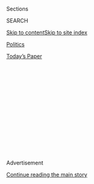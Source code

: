 <div id="app">

<div>

<div>

<div>

<div class="NYTAppHideMasthead css-1q2w90k e1suatyy0">

<div class="section css-ui9rw0 e1suatyy2">

<div class="css-eph4ug er09x8g0">

<div class="css-6n7j50">

</div>

<span class="css-1dv1kvn">Sections</span>

<div class="css-10488qs">

<span class="css-1dv1kvn">SEARCH</span>

</div>

[Skip to content](#site-content)[Skip to site
index](#site-index)

</div>

<div id="masthead-section-label" class="css-1wr3we4 eaxe0e00">

[Politics](https://www.nytimes3xbfgragh.onion/section/politics)

</div>

<div class="css-10698na e1huz5gh0">

</div>

</div>

<div id="masthead-bar-one" class="section hasLinks css-15hmgas e1csuq9d3">

<div class="css-uqyvli e1csuq9d0">

</div>

<div class="css-1uqjmks e1csuq9d1">

</div>

<div class="css-9e9ivx">

[](https://myaccount.nytimes3xbfgragh.onion/auth/login?response_type=cookie&client_id=vi)

</div>

<div class="css-1bvtpon e1csuq9d2">

[Today’s
Paper](https://www.nytimes3xbfgragh.onion/section/todayspaper)

</div>

</div>

</div>

</div>

<div data-aria-hidden="false">

<div id="site-content" data-role="main">

<div>

<div class="css-1aor85t" style="opacity:0.000000001;z-index:-1;visibility:hidden">

<div class="css-1hqnpie">

<div class="css-epjblv">

<span class="css-17xtcya">[Politics](/section/politics)</span><span class="css-x15j1o">|</span><span class="css-fwqvlz">Romney,
Defying the Party He Once Personified, Votes to Convict
Trump</span>

</div>

<div class="css-k008qs">

<div class="css-1iwv8en">

<span class="css-18z7m18"></span>

<div>

</div>

</div>

<span class="css-1n6z4y">https://nyti.ms/2Oz22r8</span>

<div class="css-1705lsu">

<div class="css-4xjgmj">

<div class="css-4skfbu" data-role="toolbar" data-aria-label="Social Media Share buttons, Save button, and Comments Panel with current comment count" data-testid="share-tools">

  - 
  - 
  - 
  - 
    
    <div class="css-6n7j50">
    
    </div>

  - 

</div>

</div>

</div>

</div>

</div>

</div>

<div id="NYT_TOP_BANNER_REGION" class="css-13pd83m">

</div>

<div id="top-wrapper" class="css-1sy8kpn">

<div id="top-slug" class="css-l9onyx">

Advertisement

</div>

[Continue reading the main
story](#after-top)

<div class="ad top-wrapper" style="text-align:center;height:100%;display:block;min-height:250px">

<div id="top" class="place-ad" data-position="top" data-size-key="top">

</div>

</div>

<div id="after-top">

</div>

</div>

<div>

<div id="sponsor-wrapper" class="css-1hyfx7x">

<div id="sponsor-slug" class="css-19vbshk">

Supported by

</div>

[Continue reading the main
story](#after-sponsor)

<div id="sponsor" class="ad sponsor-wrapper" style="text-align:center;height:100%;display:block">

</div>

<div id="after-sponsor">

</div>

</div>

<div class="css-186x18t">

</div>

<div class="css-1vkm6nb ehdk2mb0">

# Romney, Defying the Party He Once Personified, Votes to Convict Trump

</div>

Senator Mitt Romney grew emotional as he pronounced the president
“guilty of an appalling abuse of public trust.” The recriminations
from fellow Republicans were immediate.

<div class="css-79elbk" data-testid="photoviewer-wrapper">

<div class="css-z3e15g" data-testid="photoviewer-wrapper-hidden">

</div>

<div class="css-1a48zt4 ehw59r15" data-testid="photoviewer-children">

![<span class="css-16f3y1r e13ogyst0" data-aria-hidden="true">“I
recognize there is going to be enormous consequences for having reached
this conclusion,” Senator Mitt Romney said of his vote to convict
President Trump on one of two articles of
impeachment.</span><span class="css-cnj6d5 e1z0qqy90" itemprop="copyrightHolder"><span class="css-1ly73wi e1tej78p0">Credit...</span><span><span>Anna
Moneymaker/The New York
Times</span></span></span>](https://static01.graylady3jvrrxbe.onion/images/2020/02/05/us/politics/05dc-defect-1/05dc-defect-1-articleLarge.jpg?quality=75&auto=webp&disable=upscale)

</div>

</div>

<div class="css-18e8msd">

<div class="css-vp77d3 epjyd6m0">

<div class="css-hus3qt ey68jwv0" data-aria-hidden="true">

[![Mark
Leibovich](https://static01.graylady3jvrrxbe.onion/images/2018/06/14/multimedia/mark-leibovich/mark-leibovich-thumbLarge-v2.png
"Mark Leibovich")](https://www.nytimes3xbfgragh.onion/by/mark-leibovich)

</div>

<div class="css-1baulvz">

By [<span class="css-1baulvz last-byline" itemprop="name">Mark
Leibovich</span>](https://www.nytimes3xbfgragh.onion/by/mark-leibovich)

</div>

</div>

  - 
    
    <div class="css-ld3wwf e16638kd2">
    
    Feb. 5,
    2020
    
    </div>

  - 
    
    <div class="css-4xjgmj">
    
    <div class="css-d8bdto" data-role="toolbar" data-aria-label="Social Media Share buttons, Save button, and Comments Panel with current comment count" data-testid="share-tools">
    
      - 
      - 
      - 
      - 
        
        <div class="css-6n7j50">
        
        </div>
    
      - 
    
    </div>
    
    </div>

</div>

</div>

<div class="section meteredContent css-1r7ky0e" name="articleBody" itemprop="articleBody">

<div class="css-1fanzo5 StoryBodyCompanionColumn">

<div class="css-53u6y8">

WASHINGTON — [Senator Mitt
Romney](https://www.nytimes3xbfgragh.onion/2020/02/06/podcasts/the-daily/mitt-romney.html)
of Utah never became president, but he earned a new distinction on
Wednesday: He will be remembered as the first senator in American
history to vote to remove a president of his own party from office.

Mr. Romney, the 2012 Republican nominee for president, said he expected
swift and extreme recrimination from his party for his solitary act of
defiance. He was not incorrect.

Donald Trump Jr., the president’s oldest son,
[tweeted](https://twitter.com/DonaldJTrumpJr/status/1225140190920019968)
that Mr. Romney “is forever bitter” about losing the presidency and
called for him to be “expelled” from the Republican Party. Ronna
McDaniel, [Mr. Romney’s niece and the
chairwoman](https://www.nytimes3xbfgragh.onion/2018/01/13/us/politics/ronna-romney-mcdaniel.html)
of the Republican National Committee, [said that the
president](https://twitter.com/GOPChairwoman/status/1225140565131571200)
had done nothing wrong, the party was “more united than ever behind him”
— and that this was not the first time she had disagreed with “Mitt.”
And President Trump himself [tweeted a
video](https://twitter.com/realDonaldTrump/status/1225203837226700800)
attacking Mr. Romney as a “Democrat secret asset.”

Shortly after 4 p.m. on Wednesday, Mr. Romney voted to convict Mr. Trump
of [abuse of
power](https://www.nytimes3xbfgragh.onion/interactive/2020/01/22/us/politics/impeachment-articles-arguments.html)
for his pressure campaign on Ukraine to investigate his political
rivals, including former Vice President Joseph R. Biden Jr.

</div>

</div>

<div class="css-1fanzo5 StoryBodyCompanionColumn">

<div class="css-53u6y8">

“Attempting to corrupt an election to maintain power is about as
egregious an assault on the Constitution as can be made,” Mr. Romney
said in an interview in his Senate office on Wednesday morning, ahead of
the vote and an [afternoon floor
speech](https://www.nytimes3xbfgragh.onion/2020/02/05/us/politics/mitt-romney-impeachment-speech-transcript.html)
in which he choked up as he explained his decision.

He declared Mr. Trump “guilty of an appalling abuse of public trust.”

Mr. Romney did vote with his party against the second article of
impeachment, obstruction of Congress, arguing that House Democrats had
failed to exhaust their legal options for securing testimony and other
evidence they had sought.

Although the final result of the Senate vote had never been in question,
the defection of Mr. Romney was a rare cliffhanger in the impeachment
proceedings and also a kind of moral sideshow.

His vote cast into relief the rapid evolution of the Republican Party
into an entity that has wholly succumbed to the vise grip of Mr. Trump.
It deprives the president of the monolithic Republican support he had
craved at the end of an impeachment case that he has been eager to
dismiss as a partisan “hoax” perpetrated by Democrats.

On the Senate floor on Wednesday, Mr. Romney placed his decision in the
context of his faith, his family and how history would remember
it.

</div>

</div>

<div class="audioFigureHeading">

<div class="css-1et479a">

![](https://static01.graylady3jvrrxbe.onion/images/2017/01/29/podcasts/the-daily-album-art/the-daily-album-art-articleInline-v2.jpg?quality=75&auto=webp&disable=upscale)

</div>

### Listen to ‘The Daily’: Mitt Romney’s Lonely Vote

<span class="css-59o34k">We spoke with the only senator in history who
has voted to convict a president of his own party about the thinking
behind his decision.</span>

</div>

<div class="css-qe9gm7">

<div>

<div class="css-1g7y0i5 e1drnplw0">

<div class="css-1ceswkc e1drnplw1">

</div>

<div class="css-f2fzwx e1drnplw2">

<div data-aria-labelledby="modal-title" data-role="region">

<div id="modal-title" class="css-mln36k">

transcript

</div>

<div class="css-pbq7ev">

</div>

<span>Back to The
Daily</span>

<div class="css-f6lhej">

<div class="css-1ialerq">

<div class="css-1701swk">

bars

</div>

<div>

<div class="css-1t7yl1y">

0:00/31:11

</div>

<div class="css-og85jy">

\-31:11

</div>

</div>

</div>

</div>

<div class="css-15fbio0">

<div class="css-1p4nyns">

transcript

## Listen to ‘The Daily’: Mitt Romney’s Lonely Vote

### Hosted by Michael Barbaro, produced by Rachel Quester, Eric Krupke, Neena Pathak and Jonathan Wolfe, and edited by M.J. Davis Lin and Lisa Tobin

#### We spoke with the only senator in history who has voted to convict a president of his own party about the thinking behind his decision.

</div>

  - michael barbaro  
    From The New York Times, I’m Michael Barbaro. This is “The Daily.”
    
    Today: President Donald Trump is acquitted of both articles of
    impeachment. Just one senator crossed party lines to vote to convict
    him. A conversation with Mitt Romney about that decision.
    
    It’s Thursday, February 6.
    
    Mark Leibovich, tell me about these conversations that you’ve been
    having with Senator Mitt Romney.

  - mark leibovich  
    Well, Mitt Romney has always fascinated me as kind of a wild card in
    his political life as a moderate governor of Massachusetts, as a,
    quote, “severely conservative” presidential candidate in 2012. Then,
    as a critic of Donald Trump when Donald Trump took over the party.
    Then, as a potential Donald Trump cabinet member when he talked to
    him about being secretary of state in 2016. Then, as a Senate
    candidate, someone who I wouldn’t say embraced Donald Trump, but
    someone who certainly didn’t push him away. And then as a senator,
    someone who has been fairly unshy at times about defying Donald
    Trump, being critical of him.

  - michael barbaro  
    Right. Somebody who is seen as ideologically malleable. Someone
    who’s seen as inconsistent.

  - mark leibovich  
    Correct. And in this impeachment proceeding, he has been the
    ultimate wild card. No one knew what he was going to do really.
    People had ideas back and forth. But you never know what you’re
    going to get with Mitt Romney. So I had been asking his office — and
    I’m certainly not the only reporter who had been asking — whether I
    could hang around with him a little bit, whether I could actually go
    through this process with him. Which I figured was a bit of a long
    shot because he’s been in such demand. And to my surprise last week,
    right as we were leading up to the big vote on witnesses, Mitt
    Romney agreed to sit down with me.

  - michael barbaro  
    Wow.

  - mark leibovich  
    Thank you again. \[INAUDIBLE\]

mark leibovich

We went up to his hideaway office, which was like a kind of —

michael barbaro

Hideaway office?

mark leibovich

It’s like a remote office. Every senator gets one.

  - mark leibovich  
    I mean, here’s the question. Have you every taken a nap in here?

  - mitt romney  
    I have not.

mark leibovich

And Mitt Romney’s was filled with M\&M’s.

  - mark leibovich  
    Oh my god, peanut M\&M’s.

mark leibovich

This was like a little break in the proceedings. So we didn’t have a lot
of time.

  - mark leibovich  
    I feel your body language. So I’m going to be real quick here.

mark leibovich

And I was amazed at how open he was about the kinds of things he was
thinking about.

  - mark leibovich  
    Hello.

  - mitt romney  
    Hi.

  - mark leibovich  
    It’s good to see you.

  - mitt romney  
    Good to see you.

  - mark leibovich  
    So just sitting there, you’ve sat there, now, what, a week and a
    half?

  - mitt romney  
    No, it’s been a couple of months. \[LAUGHS\]

  - mark leibovich  
    Well, I know it feels like a a couple of months.

  - mitt romney  
    Yes, probably. What did we say, nine days? Is that it?

  - aide  
    Yeah.

  - mark leibovich  
    Does the experience of sitting in the chamber, listening to this day
    in and day out, intensify the burden at all? Does it make it seem
    weightier? Does it make it seem less weighty? What’s it been like
    for you?

  - mitt romney  
    I think it was most weighty having the chief justice come in the
    first time. And I think there was a sense of how important this is
    and how historic it is. We have to do what we feel is right in the
    case. But I think we also have to think more broadly as to what are
    the implications nationally and what are the implications for the
    institution of the Senate.

  - mark leibovich  
    What about the presidency?

  - mitt romney  
    And the presidency, both. I mean, that’s —

  - mark leibovich  
    I mean, put aside impeachment. What about just the nature of right
    and wrong? Like what a chief executive of this country should do. I
    mean, isn’t that on trial to some degree?

  - mitt romney  
    Well, I think if there were a president that really was going to be
    removed under the crime or misdemeanor standard, he or she would
    have done something wrong. By definition that would —

  - \[interposing voices\]

  - mark leibovich  
    Yes, one would hope.

  - mitt romney  
    But by and large, most matters of right and wrong associated with
    the president are going to be determined by the electorate in the
    upcoming election. Impeachment is not to judge right and wrong
    alone. It is to judge right and wrong in the context of, has there
    been a high crime and misdemeanor?

mark leibovich

And one of the last things he brought up to me was a sense of obligation
he felt to the United States Constitution.

  - mitt romney  
    This is — it’s a constitutional issue. I feel a sense of deep
    responsibility to abide by the Constitution and to determine absent
    that pulls from the right and pulls from the left. What is the right
    thing to do? What does the Constitution demand?

mark leibovich

So it was very clear that this was weighing on him.

  - \[chatter\]

mark leibovich

And I got sort of ushered out of his office. And he had to go back to
the floor to continue the trial.

  - mark leibovich  
    O.K., wait. Do we go this way or this way?

  - mitt romney  
    I’ll show you.

  - speaker  
    We’ll go —

mark leibovich

We’re walking out. He goes back to the floor. I took a right turn in a
hallway. And there was Amy Klobuchar, who was back in Washington for
about 36 hours to do her impeachment stuff, taking a break from her
presidential campaign. And I said, Senator, can I ask you a few
questions about Mitt Romney?

  - mark leibovich  
    Mitt Romney — have you thought of this role here just as kind of a
    fellow center — not centrist, but someone who is a bit of a wild
    card in all this?

  - amy klobuchar  
    Um, uh, uh —

mark leibovich

And the name Mitt Romney sort of stopped her in her tracks a little bit.

  - amy klobuchar  
    Hold on. I’m sorry. Yes, that’s a good question. So I hope he plays
    that leadership role that I think John McCain would have played if
    he was here. I thought like every hour about if Senator McCain was
    here.

mark leibovich

And she used this as a prompt to talk about John McCain. The very
important role that John McCain, the maverick, played in the United
States Senate, as someone who could recruit other potentially dissident
Republicans to his side and create a counterforce within the prevailing
force that is the Republican Party in the Senate.

michael barbaro

So she’s raising the specter that Mitt Romney could be a John McCain in
this moment, i.e., could buck the party and perhaps even take other
Republicans with him in siding with Democrats in impeachment.

mark leibovich

Correct. She saw him as someone who was genuinely agonizing, someone who
could be a leader and someone that no one really had a grip on at this
point.

  - mark leibovich  
    Has he demonstrated at all that he could have that like capability
    to actually play a McCain-like —

  - amy klobuchar  
    Well, at least he’s been willing to tell the truth here about the
    need to have the witness, which I’ve appreciated. This is his moment
    to shine and hopefully he can bring some people with him.

  - mark leibovich  
    Thank you.

mark leibovich

So after my conversation with Amy Klobuchar, I left the Hill. I said to
Romney’s office, I said, I’d love to keep in touch with him. We did not
talk about his ultimate decision. He didn’t want to talk about it yet.
He made that pretty clear. But also, I wanted to get a window into his
decision-making process. And we had about five days until this was all
going to come to a head. So to my surprise and delight, they said, come
on back on Wednesday morning.

michael barbaro

Wow, the day of —

mark leibovich

The day of the decision. The day of the final vote.

  - mark leibovich  
    Senator —

  - mitt romney  
    Long time no see.

  - mark leibovich  
    I know.

michael barbaro

O.K. So on Wednesday morning, what happens? What do you do?

mark leibovich

Wednesday morning, 10:30. I went into Mitt Romney’s office.

  - mark leibovich  
    Let’s do this. We have a table, table there.

  - mitt romney  
    We have a table there.

mark leibovich

I felt myself getting quite nervous, which is interesting because I
almost — you always sort of know what you’re going to get in an
interview. I just didn’t know how this was going to go. This was a real
jump ball. I mean —

michael barbaro

You called it a wild card.

mark leibovich

It was a wild card. You could call it whatever you want. But I just
didn’t know how this was going to go. He looked exactly like he always
looks, which is fresh as a daisy. He hadn’t been sleeping. But you
couldn’t tell. He looked ready to go. He didn’t look like he was in a
mood for any kind of small talk. I wasn’t either.

  - mark leibovich  
    Anyway, so anyone care about what you have to say today?

  - mitt romney  
    Probably.

  - mark leibovich  
    Probably. All right, let’s get right to it. Do you have — do you
    know how you’re going to vote?

  - mitt romney  
    Yeah, yeah, I’m going to vote yes on the first article. No on the
    second.

mark leibovich

He said that he would vote yes to convict the president on charges of
abuse of power. And he would vote no on the second impeachment article,
which is obstruction of Congress.

  - mitt romney  
    There’s no question the president fought providing documents and
    witnesses. But he did so through the use of the law. And the House,
    in my view, should have gone to the courts to get that resolved. By
    not going to the courts, they —

  - mark leibovich  
    They forfeited.

  - mitt romney  
    — I don’t know how they make the case.

mark leibovich

And as soon as he started talking, I could see the emotion in his face.
I could hear him, not choke up, but certainly there was a strain in his
voice that I had not heard before.

  - mitt romney  
    On the first article, I think the case was made. And I believe that
    attempting to corrupt an election to maintain power is about as an
    egregious an assault on the Constitution as can be made. And for
    that reason, it is a high crime and misdemeanor. And I have no
    choice under the oath I took but to express that conclusion.

mark leibovich

He said, basically, I think he’d gone back and forth.

  - mitt romney  
    There’s an old Protestant hymn that we sing in our church called “Do
    what is right, let the consequence follow.” I’m sure I’m doing the
    right thing. I don’t know that I can weigh the consequence at this
    stage. But it’s going to be substantial.

  - mark leibovich  
    Yeah I mean, this is interesting. Wow, I mean —

  - mitt romney  
    But you know I’m a very religious person. And when you swear an oath
    before God to apply impartial justice, that’s what I believe I have
    to do. And by the way, I believe other senators do the same thing.
    I’m not the only one voting my conscience. But not voting my
    conscience, in order for me to have a better political and personal
    benefit, would subject my own conscience to its censure. So I just —
    I don’t have a choice there. This for me is fundamental to my oath
    to God and fundamental to how our country must work, which is that
    people have to be seen as honest in fulfilling that oath that they
    take.

  - mark leibovich  
    When did you make this decision?

  - mitt romney  
    I tried to keep from forming a final decision as I listened to both
    sides —

  - mark leibovich  
    As a juror.

  - mitt romney  
    — and I went all the way — as a juror. And as I was going, of
    course, sometimes I’d be swayed one way. Sometimes I’d be swayed the
    other. I reached my conclusion really after the last day of
    questions and answers.

  - mark leibovich  
    So that would have been Friday — or Thursday?

  - mitt romney  
    Yeah, Thursday. But I can tell you that throughout this entire
    period, there’s not been a morning I’ve gotten up after 4 a.m. Just
    obviously thinking about how important this, with the consequences.
    But then also analyzing, going back and looking at the testimony,
    reading the briefs of the two sides, going back through Federalist
    Papers. And then applying logic to it.

  - mark leibovich  
    What was it like for you to sit in — or stand, in some cases —
    through what was a very tribal gathering last night at the State of
    the Union. And I was watching you quite a bit because I was up in
    the gallery.
    
    It was quite a speech. And you knew what you — the current you were
    going to be swimming up against in 24 hours. What was that like?

  - mitt romney  
    I think people have a very hard time understanding how you just
    don’t vote with the team, and how you can make a decision of this
    significance, unless you’re just doing it with the team. And it’s
    like, well, then think back to a jury you may have been on. And ask
    did you just go with whether it was a male or a female, or a black
    or a white or Hispanic, or non-Hispanic? Or did you try and apply a
    partial justice? Did you take your oath seriously? And you take your
    oath seriously. I agree with most of the things the president has
    done. The policies he put in with regards to the economy are very
    close to the policies I campaigned on four years before. I agree
    with those things. The fact the economy is doing as well as it is in
    part because of those policies. So he’s going to take a bow for
    those policies, I — I’m with him. So I’m with the pre — and by the
    way, I think he’s going to get re-elected. I think if Bernie or
    Elizabeth is the nominee on the Democratic side, he’ll get elected
    in a landslide. I will still vote for the policies I agree with.
    I’ll stand and applaud when he says things that are right. But
    then he did one thing we know of that was a very seriously wrong
    thing. And not to call it grievously wrong would be to violate my
    oath, violate my conscience, subject me to the censure of history.

  - mark leibovich  
    What kind of consequences do you think you’ll endure for this?

  - mitt romney  
    Unimaginable. I don’t know what they’ll be. There’s some I know. I
    know there will be consequence. And I just have to recognize that.
    And do what you think is right. And —

mark leibovich

What was interesting to me — and this is one of those things that
doesn’t pick up so much on tape — but you see his facial expressions.
I mean, Mitt Romney is a very smooth character in his own ways. His face
got red. He had a bit of dread in his eyes. It was as if he knew that a
chandelier was about to drop on his head.

michael barbaro

Wow.

  - mitt romney  
    The reason I wanted witnesses — and that was the area that there was
    a greatest discussion within our caucus, was we don’t get witnesses.
    The reason I wanted to hear from John Bolton is that I hoped beyond
    measure that he would say something that would provide reasonable
    doubt so I wouldn’t have to vote to convict.

  - mark leibovich  
    So you were looking for reasons not to vote for —

  - mitt romney  
    Look, my personal and political and team affiliation made me very
    much not want to have to convict. I mean, I want to be with my
    colleagues in the Senate. I don’t want to be the skunk at the garden
    party. I don’t want to have the disdain of Republicans across the
    country. I was at the grocery store this weekend, and a guy went by
    me and said “traitor.”

  - mark leibovich  
    Where was this? In Utah?

  - mitt romney  
    No, it was in Florida. I was down at one of Ann’s competitions.
    Another person yelled from their cars as I was taking my groceries
    out of the car. Yelled from his car, “Stick with the team\!” And so
    I recognized this is going to be a whole different level. But —

michael barbaro

Why do you think Mitt Romney did this interview with you? I mean, he
could have decided to show up and vote to convict the president. Why sit
down with The New York Times and talk about all the agony and explain
himself?

mark leibovich

Well, I mean, one thing I’ve always been interested in with Mitt Romney
is that he has always been, not in a self-absorbed way, but he’s always
been very aware of his own political narrative. He has been aware of how
he was viewed, maybe as a political opportunist. Him maybe doing things
out of expediency rather than principle. And I think ultimately, one of
the things that this Senate chapter has done for him and his career is
it has enabled him to maybe rewrite the ending. Maybe recast himself as
someone who did feel as if he was doing the right thing at the expense
of whatever the expedient decision at the moment would have been.

  - mark leibovich  
    — any number of issues. Does any of that weigh on you? You’re in
    your 70s now. This is probably your last job. Maybe this is an
    important enough issue that I could really take a stand, and I mean,
    and just do the right thing. I mean, does this — do you ever think
    about these decisions in light of other decisions you have made when
    you had more politically to lose?

  - mitt romney  
    I haven’t given the full analysis to my whole political history. But
    I will with time, particularly I’m sure in retirement.
    
    My guess is that I was influenced in some cases by political
    benefit. And I regret that. And probably not to the extent to which
    my opponents tried to characterize it. But looking back, there’s an
    item or two where I said I wish I had said that differently or taken
    a different position rather. I don’t mean to make it just seem like
    just a couple of words. No, take the position that I — and as is
    often the case, I have found in business, in particular, but also in
    politics, that when something is in your personal best interest, the
    ability of the mind to rationalize that that’s the right thing is
    really quite extraordinary. And I’m talking about myself. And I’ve
    seen it in others. I’ve seen it in myself.

  - mark leibovich  
    Especially in politics generally.

  - mitt romney  
    And by the way, and you could swear on a Bible that you are doing
    exactly what is right. But and that’s because our mind has the
    capacity to do that. In this case, I worked very hard to prevent my
    personal feelings and my personal desire from influencing a decision
    that was going to be an important decision and the most difficult
    decision I’d ever make.

mark leibovich

I think history is important to Mitt Romney. It’s important to him for a
lot of reasons. I mean, part of it is his ego. I mean, people in the
U.S. Senate want to think that everything they do is actually relevant
to history. But I think when you’re Mitt Romney — when you’ve lived a
lot of history, when you’ve been the nominee of a Republican Party, when
you’ve run twice for president and lost, when you’ve held a number of
offices — things like how you make a decision that will mark you forever
are important in the historical context. And you could argue, you could
be a cynic and say, oh, well, they’re just full of themselves, they care
about how history will view them. Who does that? But I actually think it
was important and a very kind of formative part of the process of coming
to this decision for Mitt Romney.

michael barbaro

Was to just talk about it.

mark leibovich

Was just to talk about it.

  - mark leibovich  
    Right, you cannot send that off \[INAUDIBLE\]. Thank you.

  - mitt romney  
    Thanks.

  - mark leibovich  
    Appreciate it. O.K., all done.

michael barbaro

As you were leaving the office, he’s just told you what he’s going to
do. What are you thinking?

mark leibovich

Well, I mean, part of it is just pure, straight-ahead, opportunistic
reporter think, which is God, I hope they don’t call me and say he
changed his mind. Because, you know, he’s going to go on the floor in a
few hours and shock the world. I mean, not to put too fine a point on
it. But this is a very momentous decision that would be a major headline
at the end of a process that people had assumed was over, right? I mean,
it wasn’t a major twist. But it was certainly a twist in something that
would be remembered here.

michael barbaro

But beyond your own journalistic —

mark leibovich

Beyond my own —

michael barbaro

— self-absorption.

mark leibovich

— self-absorption. My thought was, I hope he knows what he is in for.

\[music\]

michael barbaro

We’ll be right back.

So Mark, what happens after your interview with Romney on Wednesday
morning?

mark leibovich

O.K. So Wednesday morning becomes Wednesday afternoon. It was probably
about 12:20 p.m. in Washington. I walked out of the office. I headed
back to the New York Times, Washington bureau. And I knew he was
scheduled to speak at 2 o’clock. And he took the mic.

  - archived recording (mitt romney)  
    Thank you, Mr. President. The Constitution is at the foundation of
    our Republic’s success.

mark leibovich

And of course, you want to actually be watching this because, one, you
don’t know if what you just learned is going to hold, whether he changed
his mind or not.

  - archived recording (mitt romney)  
    The allegations made in the articles of impeachment are very
    serious.

mark leibovich

But the other thing is, how does this look and feel when he’s actually
delivering it to the world? And one of things I was struck by is that he
looked really nervous. He looked a lot more nervous on the floor than he
did with me.

  - archived recording (mitt romney)  
    I take an oath before God as enormously consequential.

mark leibovich

And he got emotional at a couple of points.

  - archived recording (mitt romney)  
    I knew from the outset that being tasked with judging the president,
    the leader of my own party, would be the most difficult decision I
    have ever faced. I was not wrong. The people will judge us for how
    well and faithfully we fulfill our duty.

mark leibovich

And it took him a while to get through this.

michael barbaro

Yeah, I was watching it. He was flipping the pages —

mark leibovich

Absolutely, yeah.

michael barbaro

— and speaking with all sorts of pregnant pauses.

  - archived recording (mitt romney)  
    The grave question the Constitution tasked senators to answer is
    whether the president committed an act so extreme and egregious that
    it rises to the level of a high crime and misdemeanor. Yes, he did.

mark leibovich

Absolutely, yeah. And I don’t think he was doing that for any kind of
dramatic reason. I think it was just a genuinely hard speech to get
through. And at the end of the speech, Mitt Romney invoked his children
and his grandchildren.

  - archived recording (mitt romney)  
    With my vote, I will tell my children and their children that I did
    my duty to the best of my ability.

mark leibovich

This is something he does fairly regularly. But it also, you know he’s
playing for keeps here.

  - archived recording (mitt romney)  
    I will only be one name among many, no more no less, to future
    generations of Americans who look at the record of this trial. We
    are all footnotes at best in the annals of history. But in the most
    powerful nation on earth, the nation conceived in liberty and
    justice, that distinction is enough for any citizen.

mark leibovich

But I think maybe there’s some false modesty at work here too. I mean,
he’s not a footnote. He is a dissenting voice. And the Republican Party
has not had many of those at all through this process.

  - mitt romney  
    Thank you, Mr. President. I yield the floor.

mark leibovich

And then he walked off into history.

michael barbaro

So, Mark, after Romney’s speech, the full Senate formally reconvenes.

  - archived recording (john roberts)  
    The majority leader is recognized.

  - archived recording (mitch mcconnell)  
    Mr. Chief Justice, the Senate is not ready to vote on the articles
    of impeachment.

michael barbaro

And becomes a court of impeachment.

  - archived recording (john roberts)  
    Each senator, when his or her name is called, will stand in his or
    her place and vote “guilty” or “not guilty,” as required by rule 23
    of the Senate rules on impeachment.

michael barbaro

So what happens?

mark leibovich

Chief Justice John Roberts gives final instructions to the jury, or the
U.S. Senate. The formal articles of impeachment are read aloud.

  - archived recording (john roberts)  
    The question is on the first article of impeachment. Senators, how
    say you? Is the respondent Donald John Trump guilty or not guilty?

mark leibovich

And he calls a vote.

  - archived recording (john roberts)  
    A roll call vote is required. The clerk will call the roll.

  - archived recording (clerk)  
    Mr. Alexander.

  - archived recording (lamar alexander)  
    Not guilty.

  - archived recording (clerk)  
    Mr. Alexander, not guilty. Miss Baldwin.

  - archived recording (tammy baldwin)  
    Guilty.

  - archived recording (clerk)  
    Miss Baldwin, guilty.

mark leibovich

On the first article of impeachment, presidential abuse of power —

  - archived recording (clerk)  
    Mr. Romney.

  - archived recording (mitt romney)  
    Guilty.

  - archived recording  
    Mr. Romney, guilty.

mark leibovich

Mitt Romney votes guilty. He votes to convict.

  - archived recording (john roberts)  
    Two-thirds of the senators present not having pronounced him guilty.
    The Senate ajudges that the respondent, Donald John Trump, president
    of the United States, is not guilty as charged in the first article
    of impeachment.

mark leibovich

On the first article of impeachment, abuse of presidential power, the
president was acquitted by a final count of 52 noes, 48 yeses.

  - archived recording (john roberts)  
    Two-thirds of the senators present not having pronounced him guilty.
    The Senate ajudges that respondent Donald John Trump, president of
    the United States, is not guilty as charged in the second article of
    impeachment.

mark leibovich

On the second article of impeachment, which is obstruction of Congress,
Mitt Romney voted to acquit the president. The president was acquitted
by 53 noes and 47 yeses.

  - archived recording (john roberts)  
    Without objection, the motion is agreed to. The Senate sitting as a
    court of impeachment stands adjourned. Sine die.

mark leibovich

And in the end, Mitt Romney was the only U.S. senator, and the first
senator in U.S. history, to vote to convict a president of his own party
of an impeachable offense.

michael barbaro

You could have hinted at this, Mark. But there is something really
intriguing about choosing this moment for Mitt Romney to take a stand.
His career — I covered it very closely, covered 2012 campaign — is
littered with examples of moments where it seemed he wanted to be on
both sides of an issue. Or he evolved in ways that felt opportunistic.
Yet, at this moment, he becomes a senator of conscience. And he’s not
malleable. But it’s a moment where his vote to convict the president on
one of two counts has no impact whatsoever on the process. And when you
think back to people like John McCain, as Senator Amy Klobuchar did, he
stood for conscience at moments that had huge consequence.

mark leibovich

The decisive vote in the Affordable Care Act.

michael barbaro

Was the deciding vote on Affordable Care Act, for example. In this case,
Romney is the lone dissenting voice in a case that he can have no
influence over. So what do you make of that?

mark leibovich

Here’s why that’s important. One, Donald Trump has craved some kind of
way to say this is just a partisan witch hunt. Every Republican voted to
support me. This denies him that opportunity. The other part in the
context of Mitt Romney’s career is, again, as you mentioned, this is not
something Mitt Romney has traditionally done. Now you could argue the
counter-factual. If he was up for re-election in Utah next year, would
he vote differently? If he was thinking about running for president and
going for the Republican nomination in 2020, would he vote differently?
I think at this point, he has lived a long career. He has had a long,
long life. And he would say at this point that he is answering to
different forces.

michael barbaro

Regardless of whether it changes any of the dynamics of this Congress
and the Republican Party and this president?

mark leibovich

Yeah, I don’t think it will change any dynamics at all, except that Mitt
Romney’s life is going to get a lot more uncomfortable for reasons that
I think he can handle, given how he weighed this decision.

michael barbaro

Well to that point, what has been the reaction for Romney in the hours
since he went on the floor, gave that speech and then cast a vote to
convict the president?

mark leibovich

I would say quite unpleasant.

Everything from the president of the United States’s son Don Jr. calling
for his expulsion from the Senate. His own niece Romney McDaniel, the
chair of the Republican National Committee, publicly rebuking him
basically on Twitter.

michael barbaro

His own niece?

mark leibovich

His own niece, yes, calls for recall elections in Utah. Things like
that. Now this is a window into the kinds of things that are in store
for someone who dissents from President Trump.

michael barbaro

And maybe what his colleagues in the Senate deliberately avoided by not
—

mark leibovich

Absolutely.

michael barbaro

— doing what he did.

mark leibovich

It is a faith that they have voted to avoid. I mean, it’s obviously —
there are a lot of things at work when you decide to make a vote like
this. But the noise is an absolutely undeniable part of the experience
of voting against the interests of the person who leads your party.
Donald Trump.

michael barbaro

Thank you, Mark.

mark leibovich

Thank you, Michael.

michael barbaro

On Tuesday night, President Trump himself began attacking Mitt Romney on
Twitter, promoting a video that calls Romney slippery and stealthy, and
without any evidence, claims that Romney is, quote, “a secret asset of
the Democratic Party.”

We’ll be right back.

Here’s what else you need to know today. On Wednesday, Democratic
officials in Iowa released more results from Monday’s caucuses, which
left the position of the candidates unchanged and the final outcome of
the vote uncertain. With 97 percent of the results in, Pete Buttigieg
maintained a narrow lead over Bernie Sanders that verged on a tie.
Meanwhile, in New Hampshire —

  - archived recording (joe biden)  
    Donald Trump is desperate to pin the socialist label of socialist,
    socialist, socialist on our party. We can’t let him do that. But if
    Senator Sanders is a nominee for the party, every Democrat will have
    to carry the label Senator Sanders has chosen for himself.

michael barbaro

Former Vice President Joe Biden, who stands at a distant fourth place in
Iowa, attacked both Sanders and Buttigieg as flawed candidates for the
Democratic nomination.

  - archived recording (joe biden)  
    I have great respect for Mayor Pete and his service of this nation.
    But I do believe it’s a risk, to be just straight up with you, for
    this party to nominate someone who’s never held a office higher than
    mayor of a town of 100,000 people in Indiana. I do believe it’s a
    risk.

michael barbaro

That’s it for “The Daily.” I’m Michael Barbaro. See you tomorrow.

</div>

</div>

</div>

</div>

</div>

</div>

![<span class="css-16f3y1r e13ogyst0">During a statement to his
colleagues, Senator Mitt Romney said he would vote to convict President
Trump of abuse of power, becoming the first Republican to break party
ranks.</span><span class="css-cch8ym"><span class="css-1dv1kvn">Credit</span><span class="css-cnj6d5 e1z0qqy90" itemprop="copyrightHolder"><span class="css-1ly73wi e1tej78p0">Credit...</span><span>Al
Drago for The New York
Times</span></span></span>](https://static01.graylady3jvrrxbe.onion/images/2020/02/05/us/politics/05-video-romney/05-video-romney-videoSixteenByNine3000-v2.jpg)

<div class="css-1fanzo5 StoryBodyCompanionColumn">

<div class="css-53u6y8">

“I will only be one name among many, no more, no less, to future
generations of Americans who look at the record of this trial,” Mr.
Romney said. “They will note merely that I was among the senators who
determined that what the president did was wrong, grievously wrong.”

In the interview earlier, Mr. Romney, who has been critical of Mr. Trump
at various points since 2016, said he was acutely aware that he would
suffer serious political ramifications for his decision, particularly in
light of the strict loyalty the president has come to expect from
elected officials of his own party. [No House Republican voted to
impeach](https://www.nytimes3xbfgragh.onion/interactive/2019/12/18/us/politics/trump-impeachment-vote.html)
Mr. Trump in December. (Representative Justin Amash, an independent from
Michigan, [fled the Republican
Party](https://www.nytimes3xbfgragh.onion/2019/07/04/us/politics/justin-amash-trump.html)
last year over his differences with Mr. Trump and voted in favor of both
articles.)

“I recognize there is going to be enormous consequences for having
reached this conclusion,” Mr. Romney said. “Unimaginable” is how he
described what might be in store for him.

Mr. Romney had served as governor of Massachusetts before his
unsuccessful run against President Barack Obama in 2012. He then moved
to Utah and eventually ran for the Senate. He said he had come under
enormous pressure in recent weeks from rank-and-file members of a party
whose support for Mr. Trump has become nearly unanimous.

“I don’t want to be the skunk at the garden party, and I don’t want the
disdain of Republicans across the country,” Mr. Romney said in the
interview.

</div>

</div>

<div class="css-1fanzo5 StoryBodyCompanionColumn">

<div class="css-53u6y8">

He already has endured a great deal of it, namely from Mr. Trump
himself, who recently [derided Mr.
Romney](https://twitter.com/realDonaldTrump/status/1180487139546546182?ref_src=twsrc%5Etfw%7Ctwcamp%5Etweetembed&ref_url=https%3A%2F%2Fwww.cnbc.com%2F2019%2F10%2F05%2Ftrump-slams-romney-as-pompous-ass-for-critique-of-ukraine-call.html)
as “a pompous ass.” At a grocery store in Florida last weekend, after
Mr. Romney voted in favor of calling witnesses to testify in the Senate
trial — another break with Republicans — he said a man called him a
“traitor,” while another shouted, “Stick with the team\!”

As of late Wednesday morning, Mr. Romney said he had not yet informed
Senator Mitch McConnell, Republican of Kentucky and the majority leader,
of how he would vote. He added that he made his final decision late last
week, after the final round of questions between the senators and the
respective sides in the impeachment trial. The magnitude of the matter
weighed heavily on him.

“There’s not been a morning that I’ve gotten up after 4 a.m., just
obviously thinking about how important this is, what the consequence
is,” Mr. Romney said.

Looking back over his political career, Mr. Romney recalled times in
which his decisions had been influenced “in some cases by political
benefit.”

“And I regret that,” he added, without specifying the particular
decisions. He became increasingly reflective as the interview wore on.

“I have found, in business in particular but also in politics, that when
something is in your personal best interests, the ability of the mind to
rationalize that that’s the right thing is really quite extraordinary,”
Mr. Romney said. “I have seen it in others, and I have seen it in
myself.”

As Mr. Romney revealed on the Senate floor how he would cast his votes,
Senator Brian Schatz, Democrat of Hawaii, dabbed at his eyes.

</div>

</div>

<div class="css-1fanzo5 StoryBodyCompanionColumn">

<div class="css-53u6y8">

“I had an instinct,” he said afterward, “that this might be a moment.”

“He’s been grappling with it,” added Senator Mike Braun, Republican of
Indiana, who sits next to Mr. Romney on the Senate floor. He said he
respected Mr. Romney’s decision.

In his remarks, Mr. Romney called the actions in Ukraine of Mr. Biden’s
son, Hunter Biden, “unsavory but also not a crime.” (Hunter Biden held a
seat on the board of a Ukrainian energy company at a time when his
father was vice president and handling diplomacy with the country.) Mr.
Romney added that Mr. Trump’s lawyers provided no evidence that a crime
was committed by either of the Bidens.

“The president’s insistence that they be investigated by the Ukrainians
is hard to explain other than as a political pursuit,” Mr. Romney said.
“There’s no question in my mind that were their names not Biden, the
president would never have done what he did.”

As the vote arrived, Mr. Romney sat staring straight ahead, talking to
no one, his hands clasped in his lap. When he stood up and declared
“guilty,” he did so quickly and sat right back down.

Moments after the court was adjourned and senators stood up, Mr. Romney
shook hands with Mr. Braun, smiled and rushed to the door just feet from
his back-row desk, becoming the first senator to leave the chamber.

When asked Wednesday morning if he had any special flourishes planned
for his speech, Mr. Romney just shrugged. “I’m planning on tearing it up
when I’m finished,” he quipped, a reference to Speaker Nancy Pelosi’s
[response to the president’s State of the Union
address](https://www.nytimes3xbfgragh.onion/2020/02/05/us/politics/trump-pelosi.html)
Tuesday night.

Emily Cochrane and Michael D. Shear contributed reporting.

</div>

</div>

<div>

</div>

</div>

<div>

</div>

<div>

</div>

<div>

</div>

<div>

<div id="bottom-wrapper" class="css-1ede5it">

<div id="bottom-slug" class="css-l9onyx">

Advertisement

</div>

[Continue reading the main
story](#after-bottom)

<div id="bottom" class="ad bottom-wrapper" style="text-align:center;height:100%;display:block;min-height:90px">

</div>

<div id="after-bottom">

</div>

</div>

</div>

</div>

</div>

## Site Index

<div>

</div>

## Site Information Navigation

  - [© <span>2020</span> <span>The New York Times
    Company</span>](https://help.nytimes3xbfgragh.onion/hc/en-us/articles/115014792127-Copyright-notice)

<!-- end list -->

  - [NYTCo](https://www.nytco.com/)
  - [Contact
    Us](https://help.nytimes3xbfgragh.onion/hc/en-us/articles/115015385887-Contact-Us)
  - [Work with us](https://www.nytco.com/careers/)
  - [Advertise](https://nytmediakit.com/)
  - [T Brand Studio](http://www.tbrandstudio.com/)
  - [Your Ad
    Choices](https://www.nytimes3xbfgragh.onion/privacy/cookie-policy#how-do-i-manage-trackers)
  - [Privacy](https://www.nytimes3xbfgragh.onion/privacy)
  - [Terms of
    Service](https://help.nytimes3xbfgragh.onion/hc/en-us/articles/115014893428-Terms-of-service)
  - [Terms of
    Sale](https://help.nytimes3xbfgragh.onion/hc/en-us/articles/115014893968-Terms-of-sale)
  - [Site
    Map](https://spiderbites.nytimes3xbfgragh.onion)
  - [Help](https://help.nytimes3xbfgragh.onion/hc/en-us)
  - [Subscriptions](https://www.nytimes3xbfgragh.onion/subscription?campaignId=37WXW)

</div>

</div>

</div>

</div>
